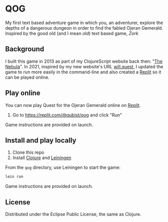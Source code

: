 # QOG

My first text based adventure game in which you, an adventurer, explore the depths of a dangerous dungeon in order to find the fabled Ojeran Gemerald.
Inspired by the good old (and I mean *old*) text based game, *Zork*

## Background

I built this game in 2013 as part of my ClojureScript website back then: "[The Nebula](github.com/qubist/the-nebula)". In 2021, inspired by my new website's URL [will.quest](https://will.quest), I updated the game to run more easily in the command-line and also created a [Replit](https://replit.com/@qubist/qog) so it can be played online.

## Play online

You can now play Quest for the Ojeran Gemerald online on [Replit](https://replit.com/@qubist/qog).

1. Go to https://replit.com/@qubist/qog and click "Run"

Game instructions are provided on launch.

## Install and play locally

1. Clone this repo
2. Install [Clojure](https://clojure.org/guides/getting_started) and [Leiningen](https://leiningen.org/#install)

From the `qog` directory, use Leiningen to start the game:

```bash
lein run
```

Game instructions are provided on launch.

## License

Distributed under the Eclipse Public License, the same as Clojure.
